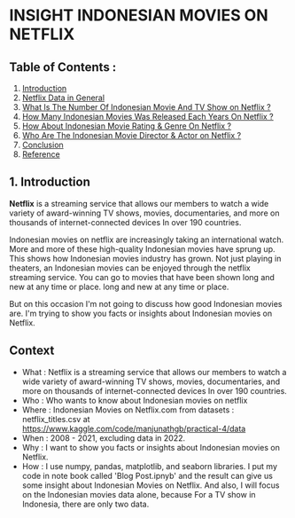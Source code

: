 # INSIGHT INDONESIAN MOVIES ON NETFLIX

## Table of Contents :
1. [Introduction](#1)
2. [Netflix Data in General](#2) 
3. [What Is The Number Of Indonesian Movie And TV Show on Netflix ?](#3)
4. [How Many Indonesian Movies Was Released Each Years On Netflix ?](#4)
5. [How About Indonesian Movie Rating & Genre On Netflix ?](#5)
6. [Who Are The Indonesian Movie Director & Actor on Netflix ?](#6)
7. [Conclusion](#7)
8. [Reference](#8)

## **1. Introduction** <a name="1"></a>

**Netflix** is a streaming service that allows our members to watch a wide variety of award-winning TV shows, movies, documentaries, and more on thousands of internet-connected devices In over 190 countries.

Indonesian movies on netflix are increasingly taking an international watch. More and more of these high-quality Indonesian movies have sprung up. This shows how Indonesian movies industry has grown. Not just playing in theaters, an Indonesian movies can be enjoyed through the netflix streaming service. You can go to movies that have been shown long and new at any time or place. long and new at any time or place. 

But on this occasion I'm not going to discuss how good Indonesian movies  are. I'm trying to show you facts or insights about Indonesian movies on Netflix.

## Context

- What : Netflix is a streaming service that allows our members to watch a wide variety of award-winning TV shows, movies, documentaries, and more on thousands of internet-connected devices In over 190 countries.
- Who : Who wants to know about Indonesian movies on netflix
- Where : Indonesian Movies on Netflix.com from datasets : netflix_titles.csv at https://www.kaggle.com/code/manjunathgb/practical-4/data
- When : 2008 - 2021, excluding data in 2022.
- Why : I want to show you facts or insights about Indonesian movies on Netflix.
- How : I use numpy, pandas, matplotlib, and seaborn libraries. I put my code in note book called 'Blog Post.ipnyb' and the result can give us some insight about Indonesian Movies on Netflix. And also, I will focus on the Indonesian movies data alone, because For a TV show in Indonesia, there are only two data.

